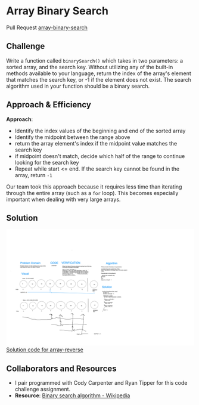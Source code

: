 # Array Binary Search

Pull Request [array-binary-search]()
<!-- Short summary or background information -->

## Challenge

Write a function called `binarySearch()` which takes in two parameters: a sorted array, and the search key. Without utilizing any of the built-in methods available to your language, return the index of the array's element that matches the search key, or -1 if the element does not exist. The search algorithm used in your function should be a binary search.

## Approach & Efficiency
<!-- What approach did you take? Why? What is the Big O space/time for this approach? -->

**Approach**:

- Identify the index values of the beginning and end of the sorted array
- Identify the midpoint between the range above
- return the array element's index if the midpoint value matches the search key
- if midpoint doesn't match, decide which half of the range to continue looking for the search key
- Repeat while start <= end. If the search key cannot be found in the array, return `-1`

Our team took this approach because it requires less time than iterating through the entire array (such as a `for` loop). This becomes especially important when dealing with very large arrays.

## Solution

<!-- Embedded whiteboard image -->
![array-reverse whiteboard](assets/array-binary-search.png)
[Solution code for array-reverse](array-binary-search.js)

## Collaborators and Resources

- I pair programmed with Cody Carpenter and Ryan Tipper for this code challenge assignment.
- **Resource**: [Binary search algorithm - Wikipedia](https://en.wikipedia.org/wiki/Binary_search_algorithm)
